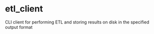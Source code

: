 # etl_client
CLI client for performing ETL and storing results on disk in the specified output format
